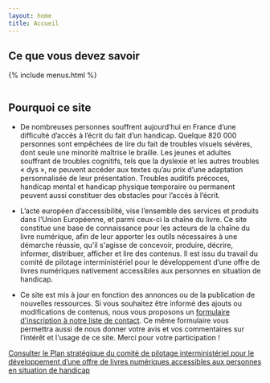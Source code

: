 ```yaml
---
layout: home
title: Accueil
---
```


<div id="savoirs" class="section1">
<h2>Ce que vous devez savoir</h2>

{% include menus.html %}

</div>

<section id="pourquoi">
  <img src='{{ "/assets/images/SVG/LINA_HOME_ELEMENTS-12.svg" | relative_url }}' alt="" id="reading_woman">
  <h2>Pourquoi ce site</h2>

<ul>
<li class="pourquoi_paragraphe">
  <i class="fa-solid fa-circle-right"></i>

  <p>De nombreuses personnes souffrent aujourd’hui en France d’une difficulté d’accès à l’écrit du fait d’un handicap. Quelque 820 000 personnes sont empêchées de lire du fait de troubles visuels sévères, dont seule une minorité maîtrise le braille. Les jeunes et adultes souffrant de troubles cognitifs, tels que la dyslexie et les autres troubles « dys », ne peuvent accéder aux textes qu’au prix d’une adaptation personnalisée de leur présentation. Troubles auditifs précoces, handicap mental et handicap physique temporaire ou permanent peuvent aussi constituer des obstacles pour l’accès à l’écrit.</p>
</li>

<li class="pourquoi_paragraphe">
  <i class="fa-solid fa-circle-right"></i>

  <p>L’acte européen d’accessibilité, vise l’ensemble des services et produits dans l’Union Européenne, et parmi ceux-ci la chaîne du livre. Ce site constitue une base de connaissance pour les acteurs de la chaîne du livre numérique, afin de leur apporter les outils nécessaires à une démarche réussie, qu'il s'agisse de concevoir, produire, décrire, informer, distribuer, afficher et lire des contenus. Il est issu du travail du comité de pilotage interministériel pour le développement d’une offre de livres numériques nativement accessibles aux personnes en situation de handicap.</p>
</li>

<li class="pourquoi_paragraphe">
  <i class="fa-solid fa-circle-right"></i>
  <p>Ce site est mis à jour en fonction des annonces ou de la publication de nouvelles ressources. Si vous souhaitez être informé des ajouts ou modifications de contenus, nous vous proposons un <a class="link color_navy" href="https://ec.europa.eu/eusurvey/runner/fd17005b-558f-0050-4e7f-a3294314708a">formulaire d'inscription à notre liste de contact</a>. Ce même formulaire vous permettra aussi de nous donner votre avis et vos commentaires sur l’intérêt et l'usage de ce site. Merci pour votre participation !</p>
</li>
</ul>

<p><a class="link color_navy" href="{{site.baseurl}}/ressources/Planstrategique" target="_self">Consulter le Plan stratégique du comité de pilotage interministériel pour le
développement d’une offre de livres numériques accessibles aux
personnes en situation de handicap</a></p>


</section>
